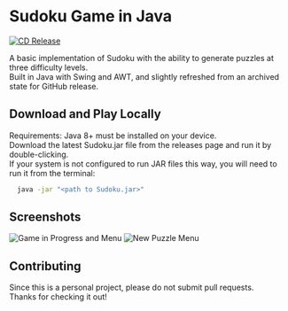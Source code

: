 
# Sudoku Game in Java

[![CD Release](https://github.com/CullenStClair/Sudoku/actions/workflows/gradle-release.yml/badge.svg)](https://github.com/CullenStClair/Sudoku/actions/workflows/gradle-release.yml)

A basic implementation of Sudoku with the ability to generate puzzles at three difficulty levels.  
Built in Java with Swing and AWT, and slightly refreshed from an archived state for GitHub release.

## Download and Play Locally

Requirements: Java 8+ must be installed on your device.  
Download the latest Sudoku.jar file from the releases page and run it by double-clicking.  
If your system is not configured to run JAR files this way, you will need to run it from the terminal:

```bash
  java -jar "<path to Sudoku.jar>"
```


## Screenshots

![Game in Progress and Menu](https://i.imgur.com/Vg6knBD.png) ![New Puzzle Menu](https://i.imgur.com/45XpS0Z.png)


## Contributing

Since this is a personal project, please do not submit pull requests.  
Thanks for checking it out!
